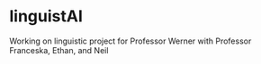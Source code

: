 # linguistAI
Working on linguistic project for Professor Werner with Professor Franceska, Ethan, and Neil
